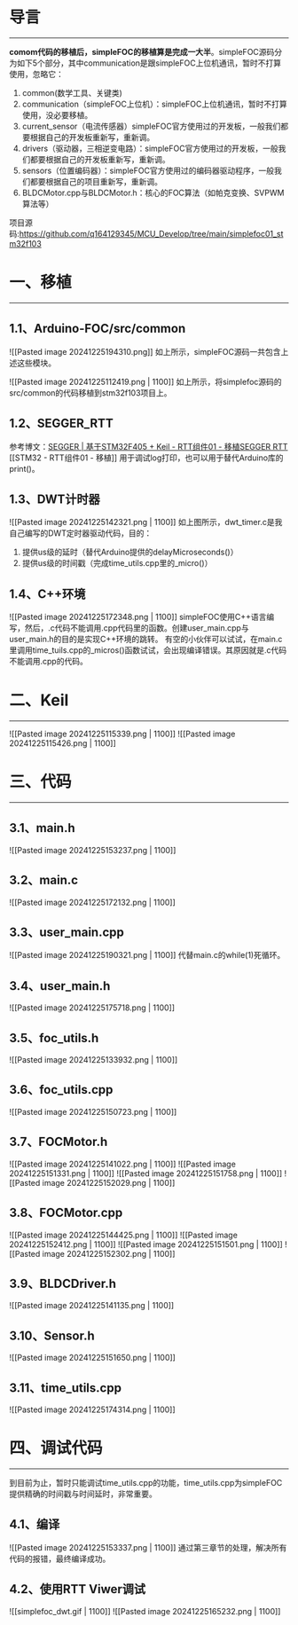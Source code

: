 # 导言
---
**comom代码的移植后，simpleFOC的移植算是完成一大半**。simpleFOC源码分为如下5个部分，其中communication是跟simpleFOC上位机通讯，暂时不打算使用，忽略它：
1. common(数学工具、关键类)
2. communication（simpleFOC上位机）：simpleFOC上位机通讯，暂时不打算使用，没必要移植。
3. current_sensor（电流传感器）simpleFOC官方使用过的开发板，一般我们都要根据自己的开发板重新写，重新调。
4. drivers（驱动器，三相逆变电路）：simpleFOC官方使用过的开发板，一般我们都要根据自己的开发板重新写，重新调。
5. sensors（位置编码器）：simpleFOC官方使用过的编码器驱动程序，一般我们都要根据自己的项目重新写，重新调。
6. BLDCMotor.cpp与BLDCMotor.h：核心的FOC算法（如帕克变换、SVPWM算法等）

项目源码:https://github.com/q164129345/MCU_Develop/tree/main/simplefoc01_stm32f103
# 一、移植
---
## 1.1、Arduino-FOC/src/common
![[Pasted image 20241225194310.png]]
如上所示，simpleFOC源码一共包含上述这些模块。

![[Pasted image 20241225112419.png | 1100]]
如上所示，将simplefoc源码的src/common的代码移植到stm32f103项目上。

## 1.2、SEGGER_RTT
参考博文：[SEGGER | 基于STM32F405 + Keil - RTT组件01 - 移植SEGGER RTT](https://blog.csdn.net/wallace89/article/details/144478238?spm=1001.2014.3001.5502)
[[STM32 - RTT组件01 - 移植]]
用于调试log打印，也可以用于替代Arduino库的print()。

## 1.3、DWT计时器
![[Pasted image 20241225142321.png | 1100]]
如上图所示，dwt_timer.c是我自己编写的DWT定时器驱动代码，目的：
1. 提供us级的延时（替代Arduino提供的delayMicroseconds()）
2. 提供us级的时间戳（完成time_utils.cpp里的_micro()）

## 1.4、C++环境
![[Pasted image 20241225172348.png | 1100]]
simpleFOC使用C++语言编写，然后，.c代码不能调用.cpp代码里的函数。创建user_main.cpp与user_main.h的目的是实现C++环境的跳转。
有空的小伙伴可以试试，在main.c里调用time_tuils.cpp的_micros()函数试试，会出现编译错误。其原因就是.c代码不能调用.cpp的代码。

# 二、Keil
---
![[Pasted image 20241225115339.png | 1100]]
![[Pasted image 20241225115426.png | 1100]]
# 三、代码
---
## 3.1、main.h
![[Pasted image 20241225153237.png | 1100]]
## 3.2、main.c
![[Pasted image 20241225172132.png | 1100]]
## 3.3、user_main.cpp
![[Pasted image 20241225190321.png | 1100]]
代替main.c的while(1)死循环。
## 3.4、user_main.h
![[Pasted image 20241225175718.png | 1100]]
## 3.5、foc_utils.h
![[Pasted image 20241225133932.png | 1100]]

## 3.6、foc_utils.cpp
![[Pasted image 20241225150723.png | 1100]]


## 3.7、FOCMotor.h
![[Pasted image 20241225141022.png | 1100]]
![[Pasted image 20241225151331.png | 1100]]
![[Pasted image 20241225151758.png | 1100]]
![[Pasted image 20241225152029.png | 1100]]
## 3.8、FOCMotor.cpp
![[Pasted image 20241225144425.png | 1100]]
![[Pasted image 20241225152412.png | 1100]]
![[Pasted image 20241225151501.png | 1100]]
![[Pasted image 20241225152302.png | 1100]]

## 3.9、BLDCDriver.h
![[Pasted image 20241225141135.png | 1100]]
## 3.10、Sensor.h
![[Pasted image 20241225151650.png | 1100]]

## 3.11、time_utils.cpp
![[Pasted image 20241225174314.png | 1100]]


# 四、调试代码
---
到目前为止，暂时只能调试time_utils.cpp的功能，time_utils.cpp为simpleFOC提供精确的时间戳与时间延时，非常重要。

## 4.1、编译
![[Pasted image 20241225153337.png | 1100]]
通过第三章节的处理，解决所有代码的报错，最终编译成功。

## 4.2、使用RTT Viwer调试
![[simplefoc_dwt.gif | 1100]]
![[Pasted image 20241225165232.png | 1100]]




